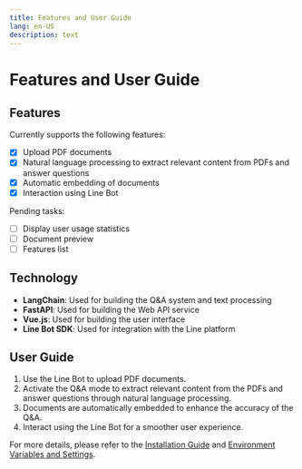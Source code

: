 ```yaml
---
title: Features and User Guide
lang: en-US
description: text
---
```


# Features and User Guide

## Features

Currently supports the following features:
- [x] Upload PDF documents
- [x] Natural language processing to extract relevant content from PDFs and answer questions
- [x] Automatic embedding of documents
- [x] Interaction using Line Bot

Pending tasks:
- [ ] Display user usage statistics
- [ ] Document preview
- [ ] Features list

## Technology

- **LangChain**: Used for building the Q&A system and text processing
- **FastAPI**: Used for building the Web API service
- **Vue.js**: Used for building the user interface
- **Line Bot SDK**: Used for integration with the Line platform

## User Guide

1. Use the Line Bot to upload PDF documents.
2. Activate the Q&A mode to extract relevant content from the PDFs and answer questions through natural language processing.
3. Documents are automatically embedded to enhance the accuracy of the Q&A.
4. Interact using the Line Bot for a smoother user experience.

For more details, please refer to the [Installation Guide](./installation.md) and [Environment Variables and Settings](./configuration.md).
